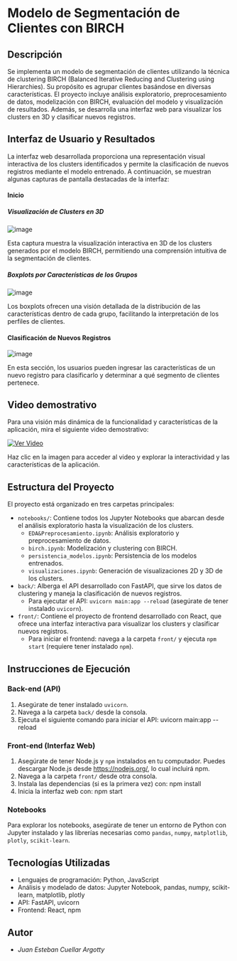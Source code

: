 # Modelo de Segmentación de Clientes con BIRCH

## Descripción
Se implementa un modelo de segmentación de clientes utilizando la técnica de clustering BIRCH (Balanced Iterative Reducing and Clustering using Hierarchies). Su propósito es agrupar clientes basándose en diversas características. El proyecto incluye análisis exploratorio, preprocesamiento de datos, modelización con BIRCH, evaluación del modelo y visualización de resultados. Además, se desarrolla una interfaz web para visualizar los clusters en 3D y clasificar nuevos registros.

## Interfaz de Usuario y Resultados
La interfaz web desarrollada proporciona una representación visual interactiva de los clusters identificados y permite la clasificación de nuevos registros mediante el modelo entrenado. A continuación, se muestran algunas capturas de pantalla destacadas de la interfaz:

#### Inicio
##### Visualización de Clusters en 3D
![image](https://github.com/iGotty/prueba-tecnica-esri-2024/assets/78111224/5ace2532-7133-45eb-8274-bb7e7004e2d0)


Esta captura muestra la visualización interactiva en 3D de los clusters generados por el modelo BIRCH, permitiendo una comprensión intuitiva de la segmentación de clientes.

##### Boxplots por Características de los Grupos
![image](https://github.com/iGotty/prueba-tecnica-esri-2024/assets/78111224/011a6f34-3010-454b-b42a-5d24c7952e51)



Los boxplots ofrecen una visión detallada de la distribución de las características dentro de cada grupo, facilitando la interpretación de los perfiles de clientes.

#### Clasificación de Nuevos Registros
![image](https://github.com/iGotty/prueba-tecnica-esri-2024/assets/78111224/c743cd34-245f-4103-8739-545d5c6967cb)


En esta sección, los usuarios pueden ingresar las características de un nuevo registro para clasificarlo y determinar a qué segmento de clientes pertenece.

## Video demostrativo
Para una visión más dinámica de la funcionalidad y características de la aplicación, mira el siguiente video demostrativo:

[![Ver Video](https://github.com/iGotty/prueba-tecnica-esri-2024/assets/78111224/b2077d52-8700-4759-95cf-33a121684785)](https://youtu.be/F-S8nPlPOh0)

Haz clic en la imagen para acceder al video y explorar la interactividad y las características de la aplicación.
## Estructura del Proyecto
El proyecto está organizado en tres carpetas principales:

- `notebooks/`: Contiene todos los Jupyter Notebooks que abarcan desde el análisis exploratorio hasta la visualización de los clusters.
    - `EDA&Preprocesamiento.ipynb`: Análisis exploratorio y preprocesamiento de datos.
    - `birch.ipynb`: Modelización y clustering con BIRCH.
    - `persistencia_modelos.ipynb`: Persistencia de los modelos entrenados.
    - `visualizaciones.ipynb`: Generación de visualizaciones 2D y 3D de los clusters.
- `back/`: Alberga el API desarrollado con FastAPI, que sirve los datos de clustering y maneja la clasificación de nuevos registros.
    - Para ejecutar el API: `uvicorn main:app --reload` (asegúrate de tener instalado `uvicorn`).
- `front/`: Contiene el proyecto de frontend desarrollado con React, que ofrece una interfaz interactiva para visualizar los clusters y clasificar nuevos registros.
    - Para iniciar el frontend: navega a la carpeta `front/` y ejecuta `npm start` (requiere tener instalado `npm`).

## Instrucciones de Ejecución

### Back-end (API)
1. Asegúrate de tener instalado `uvicorn`.
2. Navega a la carpeta `back/` desde la consola.
3. Ejecuta el siguiente comando para iniciar el API: uvicorn main:app --reload


### Front-end (Interfaz Web)
1. Asegúrate de tener Node.js y `npm` instalados en tu computador. Puedes descargar Node.js desde https://nodejs.org/, lo cual incluirá npm.
2. Navega a la carpeta `front/` desde otra consola.
3. Instala las dependencias (si es la primera vez) con: npm install
4. Inicia la interfaz web con: npm start


### Notebooks
Para explorar los notebooks, asegúrate de tener un entorno de Python con Jupyter instalado y las librerías necesarias como `pandas`, `numpy`, `matplotlib`, `plotly`, `scikit-learn`.

## Tecnologías Utilizadas
- Lenguajes de programación: Python, JavaScript
- Análisis y modelado de datos: Jupyter Notebook, pandas, numpy, scikit-learn, matplotlib, plotly
- API: FastAPI, uvicorn
- Frontend: React, npm

## Autor
- _Juan Esteban Cuellar Argotty_


